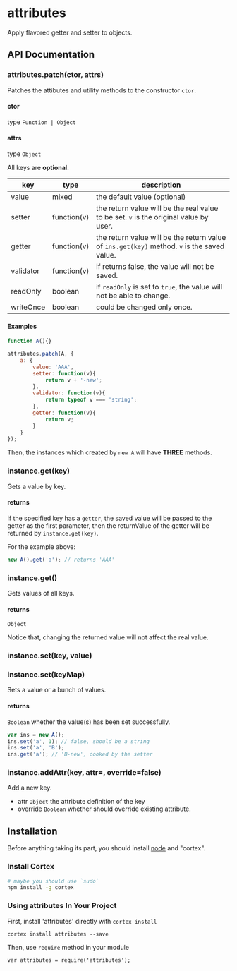 # attributes

Apply flavored getter and setter to objects.


## API Documentation

### attributes.patch(ctor, attrs)

Patches the attibutes and utility methods to the constructor `ctor`.
    
#### ctor

type `Function | Object`

#### attrs

type `Object`

All keys are **optional**.

key       | type          | description
--------- | ------------- | -------------------------
value     | mixed         | the default value (optional)
setter    | function(v)   | the return value will be the real value to be set. `v` is the original value by user.
getter    | function(v)   | the return value will be the return value of `ins.get(key)` method. `v` is the saved value.
validator | function(v)   | if returns false, the value will not be saved.
readOnly  | boolean       | if `readOnly` is set to `true`, the value will not be able to change.
writeOnce | boolean       | could be changed only once.

#### Examples

```js
function A(){}

attributes.patch(A, {
	a: {
		value: 'AAA',
		setter: function(v){
			return v + '-new';
		},
		validator: function(v){
			return typeof v === 'string';
		},
		getter: function(v){
			return v;
		}
	}
});
```

Then, the instances which created by `new A` will have **THREE** methods.

### instance.get(key)

Gets a value by key.

#### returns

If the specified key has a `getter`, the saved value will be passed to the getter as the first parameter, then the returnValue of the getter will be returned by `instance.get(key)`.

For the example above:

```js
new A().get('a'); // returns 'AAA'
```

### instance.get()

Gets values of all keys.

#### returns

`Object`

Notice that, changing the returned value will not affect the real value.

### instance.set(key, value)
### instance.set(keyMap)

Sets a value or a bunch of values.

#### returns

`Boolean` whether the value(s) has been set successfully.

```js
var ins = new A();
ins.set('a', 1); // false, should be a string
ins.set('a', 'B');
ins.get('a'); // 'B-new', cooked by the setter
```


### instance.addAttr(key, attr=, override=false)

Add a new key.

- attr `Object` the attribute definition of the key
- override `Boolean` whether should override existing attribute.


## Installation

Before anything taking its part, you should install [node](http://nodejs.org) and "cortex".

### Install Cortex

```sh
# maybe you should use `sudo`
npm install -g cortex
```

### Using attributes In Your Project

First, install 'attributes' directly with `cortex install`
    
    cortex install attributes --save
    
Then, use `require` method in your module
    
    var attributes = require('attributes');